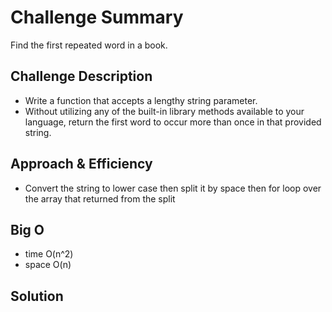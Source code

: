 # Challenge Summary

Find the first repeated word in a book.

## Challenge Description

- Write a function that accepts a lengthy string parameter. 
- Without utilizing any of the built-in library methods available to your language, return the first word to occur more than once in that provided string.

## Approach & Efficiency

- Convert the string to lower case then split it by space then for loop over the array that returned from the split

## Big O

- time O(n^2)
- space O(n)

## Solution
